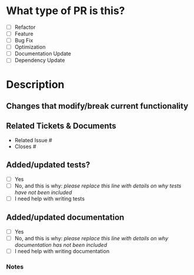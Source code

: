<!--
    Pull request title should be `MO-XXX - description` or `NOISSUE - description` where XXX is ID of issue that this PR relate to.

    For Work In Progress Pull Requests, please use the Draft PR feature, see https://github.blog/2019-02-14-introducing-draft-pull-requests/ for further details.

    For a timely review/response, please avoid force-pushing additional commits if your PR already received reviews or comments.

    Before submitting a Pull Request, please ensure that you have:

     - 📖 Read the Contributing guide: https://github.com/0x6flab/mpesaoverlay/blob/main/CONTRIBUTING.md
     - 📖 Read the Code of Conduct: https://github.com/0x6flab/mpesaoverlay/blob/main/CODE_OF_CONDUCT.md

    - Provide tests for your changes.
    - Use descriptive commit messages. If you need help you can check out https://pypi.org/project/commitgpt/
    - Comment your code where appropriate.
    - Squash your commits
    - Update any related documentation.
-->

# What type of PR is this?

<!--
(check all applicable)
-->

- [ ] Refactor
- [ ] Feature
- [ ] Bug Fix
- [ ] Optimization
- [ ] Documentation Update
- [ ] Dependency Update

# Description

<!--
Please describe your pull request.
-->

## Changes that modify/break current functionality

<!--
Please describe the changes that modify/break current functionality.
-->

## Related Tickets & Documents

<!--
For pull requests that relate or close an issue, please include them below.  We like to follow [Github's guidance on linking issues to pull requests](https://docs.github.com/en/issues/tracking-your-work-with-issues/linking-a-pull-request-to-an-issue).

For example having the text: "closes #1234" would connect the current pull request to issue 1234.  And when we merge the pull request, Github will automatically close the issue.
-->

- Related Issue #
- Closes #

## Added/updated tests?

<!--
Please confirm the following before submitting your PR, thank you!
-->

- [ ] Yes
- [ ] No, and this is why: _please replace this line with details on why tests
      have not been included_
- [ ] I need help with writing tests

## Added/updated documentation

<!--
Please confirm the following before submitting your PR, thank you!
-->

- [ ] Yes
- [ ] No, and this is why: _please replace this line with details on why
      documentation has not been included_
- [ ] I need help with writing documentation

### Notes

<!--
Please provide any additional information you feel is important.
-->
